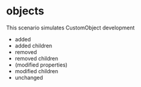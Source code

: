 # objects

This scenario simulates CustomObject development

* added
* added children
* removed
* removed children
* (modified properties)
* modified children
* unchanged